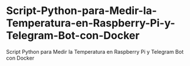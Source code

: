 # Script-Python-para-Medir-la-Temperatura-en-Raspberry-Pi-y-Telegram-Bot-con-Docker
Script Python para Medir la Temperatura en Raspberry Pi y Telegram Bot con Docker
